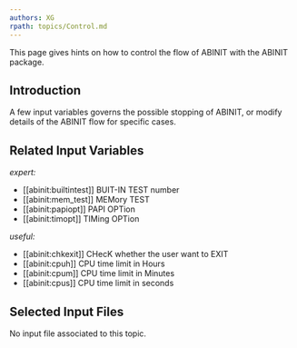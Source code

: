 ```yaml
---
authors: XG
rpath: topics/Control.md
---
```

<!--
This file is automatically generated by mksite.py. All changes will be lost.
Change the input yaml files or the python code
-->

This page gives hints on how to control the flow of ABINIT with the ABINIT package.

## Introduction

A few input variables governs the possible stopping of ABINIT, or modify
details of the ABINIT flow for specific cases.



## Related Input Variables

*expert:*

- [[abinit:builtintest]]  BUIT-IN TEST number
- [[abinit:mem_test]]  MEMory TEST
- [[abinit:papiopt]]  PAPI OPTion
- [[abinit:timopt]]  TIMing OPTion
 
*useful:*

- [[abinit:chkexit]]  CHecK whether the user want to EXIT
- [[abinit:cpuh]]  CPU time limit in Hours
- [[abinit:cpum]]  CPU time limit in Minutes
- [[abinit:cpus]]  CPU time limit in seconds
 

## Selected Input Files

No input file associated to this topic.

